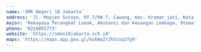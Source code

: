 ```yaml
---
name: 'SMK Negeri 10 Jakarta'
address: 'Jl. Mayjen Sutoyo, RT.7/RW.7, Cawang, Kec. Kramat jati, Kota Jakarta Timur, DKI Jakarta'
major: 'Rekayasa Perangkat Lunak, Akutansi dan Keuangan Lembaga, Otomatisasi dan Tatakelola Perkantoran, Bisnis Daring dan Pemasaran'
phone: '0218091773'
website: 'https://smkn10jakarta.sch.id'
maps: 'https://maps.app.goo.gl/hukWaZrZkVzsqJfg9'
---
```

